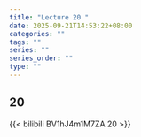 ```yaml
---
title: "Lecture 20 "
date: 2025-09-21T14:53:22+08:00
categories: ""
tags: ""
series: ""
series_order: ""
type: ""
---
```


## 20 

{{< bilibili BV1hJ4m1M7ZA 20 >}}


